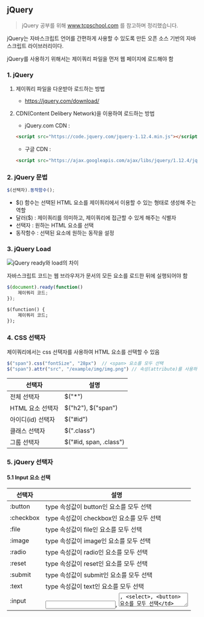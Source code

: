 ## jQuery

> jQuery 공부를 위해 www.tcpschool.com 를 참고하며 정리했습니다.

jQuery는 자바스크립트 언어를 간편하게 사용할 수 있도록 만든 오픈 소스 기반의 자바스크립트 라이브러리이다.

jQuery를 사용하기 위해서는 제이쿼리 파일을 먼저 웹 페이지에 로드해야 함

### 1. jQuery

1. 제이쿼리 파일을 다운받아 로드하는 방법

   - https://jquery.com/download/

2. CDN(Content Delibery Network)을 이용하여 로드하는 방법

   - jQuery.com CDN : 

   ```html
   <script src="https://code.jquery.com/jquery-1.12.4.min.js"></script>
   ```

   - 구글 CDN : 

   ```html
   <script src="https://ajax.googleapis.com/ajax/libs/jquery/1.12.4/jquery.min.js"></script>
   ```

### 2. jQuery 문법

```javascript
$(선택자).동작함수();
```

- $() 함수는 선택된 HTML 요소를 제이쿼리에서 이용할 수 있는 형태로 생성해 주는 역할
- 달러($) : 제이쿼리를 의미하고, 제이쿼리에 접근할 수 있게 해주는 식별자
- 선택자 : 원하는 HTML 요소를 선택
- 동작함수 : 선택된 요소에 원하는 동작을 설정

### 3. jQuery Load

![jQuery ready와 load의 차이](https://t1.daumcdn.net/cfile/tistory/20653539511EFCF32A)

자바스크립트 코드는 웹 브라우저가 문서의 모든 요소를 로드한 뒤에 실행되어야 함

```javascript
$(document).ready(function() 
    제이쿼리 코드;
});
```

```html
$(function() {
    제이쿼리 코드;
});
```

### 4. CSS 선택자

제이쿼리에서는 css 선택자를 사용하여 HTML 요소를 선택할 수 있음

```js
$("span").css("fontSize", "28px")  // <span> 요소를 모두 선택
$("span").attr("src", "/example/img/img.png") // 속성(attribute)를 사용하여 HTML 요소를 선택할 수 있음
```

| 선택자            | 설명                   |
| ----------------- | ---------------------- |
| 전체 선택자       | $("*")                 |
| HTML 요소 선택자  | $("h2"), $("span")     |
| 아이디(id) 선택자 | $("#id")               |
| 클래스 선택자     | $(".class")            |
| 그룹 선택자       | $("#id, span, .class") |

### 5. jQuery 선택자

#### 5.1 Input 요소 선택

| 선택자    | 설명                                                         |
| --------- | ------------------------------------------------------------ |
| :button   | type 속성값이 button인 요소를 모두 선택                      |
| :checkbox | type 속성값이 checkbox인 요소를 모두 선택                    |
| :file     | type 속성값이 file인 요소를 모두 선택                        |
| :image    | type 속성값이 image인 요소를 모두 선택                       |
| :radio    | type 속성값이 radio인 요소를 모두 선택                       |
| :reset    | type 속성값이 reset인 요소를 모두 선택                       |
| :submit   | type 속성값이 submit인 요소를 모두 선택                      |
| :text     | type 속성값이 text인 요소를 모두 선택                        |
| :input    | <input>, <textarea>, <select>, <button> 요소를 모두 선택     |
| :checked  | type 속성값이 checkbox 또는 radio인 요소 중 체크되어 있는 요소를 모두 선택 |
| :selectd  | <option> 요소 중에서 선택된 요소를 모두 선택                 |
| :focus    | 현재 포커스가 가지고 있는 요소를 선택                        |
| :disalbed | 비활성화되어 있는 요소를 모두 선택                           |
| enabled   | 활성화되어 있는 요소를 모두 선택                             |

#### 5.2 선택한 요소의 필터링

선택한 요소 중에서 더욱 세분화된 선택을 하기 위해 필터링을 사용할 수 있음

| 선택자            | 설명                                                         |
| ----------------- | ------------------------------------------------------------ |
| :eq(n)            | 선택한 요소 중에서 인텍스가 n인 요소를 선택                  |
| :gt(n)            | 선택한 요소 중에서 인덱스가 n보다 큰 요소를 모두 선택        |
| :lt(n)            | 선택한 요소 주에서 인덱스가 n보다 작은 요소를 모두 선택      |
| :even             | 선택한 요소 중에서 인덱스가 짝수인 요소를 모두 선택          |
| :odd              | 선택한 요소 중에서 인덱스가 홀수인 요소를 모두 선택          |
| :first            | 선택한 요소 중에서 첫 번째 요소를 선택                       |
| :last             | 선택한 요소 중에서 마지막 요소를 선택                        |
| :animated         | 선택한 요소 중에서 애니메이션 효과가 실행 중인 요소를 모두 선택 |
| :header           | 선택한 요소 중에서 h1~h6 요소를 모두 선택                    |
| :lang(언어)       | 선택한 요소 중에서 지정한 언어의 요소를 모두 선택함<br />e.g., $( "div:lang(en-us)" ) |
| :not(선택자)      | 선택한 요소 중에서 지정한 선택자와 일치하지 않는 요소를 모두 선택<br />e.g., $( "input:not(:checked) " ) |
| :root             | 선택한 요소 중에서 최상위 루트 요소를 선택<br />e.g.,$(":root") |
| :target           | 선택한 요소 중에서 웹 페이지 URI의 fragment 식별자와 일치하는 ㅇ소를 모두 선택 |
| :contains(텍스트) | 선택한 요소 중에서 지정한 텍스트를 포함하는 요소를 모두 선택 (대소문자 구별)<br />e.g., $( ':contains(text)' ) |
| :hsas(선택자)     | 선택한 요소 중에서 지정한 선택자와 일치하는 자손 요소를 갖는 요소를 모두 선택<br />e.g., $( 'p:has(span)' ) -> span 요소를 가지고 있는 p 요소를 선택 |
| :empty            | 선택한 요소 중에서 자식 요소를 가지고 있지 않은 요소를 모두 선택<br />$( 'td:empty' ) |
| :parent           | 선택한 요소 중에서 자식 요소를 가지고 있는 요소를 모두 선택  |

### 6. Getter, Settger 메소드

요소에 접근하여 요소의 값을 읽거나 설정할 수 있도록 도와주는 메소드

- getter 메소드는 선택된 요소가 여러 개 존재하면 첫 번째 요소의 값만 반환
- setter 메소드는 선택된 모든 요소에 인수로 전달
- 메소드 체이닝(method chaining)으로 여러 개의 메소드를 연속으로 호출할 수 있음

```javascript
$("#list").find("li").eq(1).html("두 번째 아이템을 선택했어요!!");
```

- 메소드 체이닝 도중에 .end() 메소드를 사용하여 바로 이전에 선탤햇던 요소의 집합을 다시 선택 가능

```javascript
$("#list")
    .find("li")
    .eq(1)
    .html("두 번째 아이템을 선택했어요!!")
    .end() // 다시 id가 list인 요소의 자손 요소 중에서 <li>요소를 모두 선택 한 후
    .eq(2).html("세 번째 아이템도 선택") // 그 중에서 세 번째 요소의 값을 설정
```

#### 6.1 대표적인 getter, setter 메소드

| 메소드      | 설명                                                         |
| ----------- | ------------------------------------------------------------ |
| .html()     | 해당 요소의 HTML 콘텐츠를 반환하거나 설정                    |
| .text()     | 해당 요소의 텍스트 콘텐츠를 반환하거나 설정                  |
| .width()    | 선택한 요소 주엥서 첫 번째 요소의 너비를 픽셀 단위의 정수로 반환하거나 설정 |
| .height()   | 선택한 요소 중에서 첫 번재 요소의 높이를 픽셀 단위의 정수로 반환하거나 설정 |
| .attr()     | 해당 요소의 명시된 속성의 속성값을 반환하거나 설정           |
| .position() | 선택한 요소 중에서 첫 번째 요소에 대해 특정 위치에 존재하는 객체를 반환 |
| .val        | <form> 요소의 값을 반환하거나 설정                           |

### 7. 요소의 조작

| 메소드       | 설명                                               |
| ------------ | -------------------------------------------------- |
| .append()    | 선택한 요소의 마지막에 새로운 요소나 콘텐츠를 추가 |
| .prepend()   | 선택한 요소의 처음에 새로운 요소나 콘텐츠를 추가   |
| .appendTo()  | 선택한 요소를 해당 요소의 마지막에 삽입            |
| .prependTo() | 선택한 요소의 해당 요소의 처음에 삽입              |

```javascript
// 소스와 타겟의 위치가 서로 반대
$("#list").append("<li>새로 추가된 아이템이에요!</li>");
$("#firstItem").appendTo("#list");

// 소스와 타겟의 위치가 서로 반대
$("li").prepend("새로 추가된 콘텐츠에요!");
$("<b>새로 추가된 콘텐츠에요!</b>").prependTo(".item");
```

| 메소드          | 설명                                                |
| --------------- | --------------------------------------------------- |
| .before()       | 선택한 요소의 바로 앞에 새로운 요소나 콘텐츠를 추가 |
| .after()        | 선택한 요소의 바로 뒤에 새로운 요소나 콘텐츠를 추가 |
| .insertBefore() | 선택한 요소를 해당 요소의 앞에 삽입                 |
| .insertAfter()  | 선택한 요소를 해당 요소의 뒤에 삽입                 |

```javascript
// 소스와 타겟의 위치가 서로 반대
$("#list").before("새로운 행");
$("새로운 행").insertBefore("#list");

// 소스와 타겟의 위치가 서로 반대
$("#list").after("새로운 행");
$("새로운 행").insertAfter("#list");
```

| 메소드       | 설명                                           |
| ------------ | ---------------------------------------------- |
| .wrap()      | 선택한 요소를 포함하는 새로운 요소를 추가      |
| .wrapAll()   | 선택한 모든 요소를 포함하는 새로운 요소를 추가 |
| .wrapInner() | 선택한 요소에 포함되는 새로운 요소를 추가      |

```html
<p>hello</p>
<p>world</p>
```

```javascript
$("p").wrap("<div></div>");
$("p").wrapAll("<div></div>");
$("p").wrapInner("<div></div>");
```

```html
<!-- wrap -->
<div><p>hello</p></div>
<div><p>world</p></div>
<!-- wrapAll -->
<div>
    <p>hello</p>
    <p>world</p>
</div>
<!-- wrapInner -->
<p><div>hello</div></p>
<p><div>world</div></p>
```

| 메소드         | 설명                                                         |
| -------------- | ------------------------------------------------------------ |
| .clone()       | 선택한 요소를 복사하여 새로운 요소를 생성<br />e.g., $("#firstItem").clone().appendTo("#list"); |
| .replaceAll()  | 선택한 요소를 지정된 요소로 대체<br />e.g., $("#firstItem").replaceAll(".item"); |
| .replaceWith() | 선택한 모든 요소를 지정된 요소로 대체<br />e.g., $(".item").replaceWith($("#firstItem")); |
| .remove        | 선택한 요소를 DOM 트리에서 삭제 (연관된 제이쿼리 데이터나 이벤트도 같이 삭제) |
| .detach()      | 선택한 요소를 DOM 트리에서 삭제 (연관된 제이쿼리 데이터나 이벤트는 유지) |
| .empty()       | 선택한 요소의 자식 요소를 모두 삭제                          |
| .unwrap()      | 선택한 요소의 부모 요소를 삭제                               |

### 8. 조상(ancestor), 형제(sibling), 자손(descendant)

#### 8.1 조상(ancestor)

| 메소드          | 설명                                                         |
| --------------- | ------------------------------------------------------------ |
| .parent()       | 선택한 요소의 부모(parent) 요소를 선택                       |
| .parents()      | 선택한 요소의 조상(ancestor) 요소를 모두 선택                |
| .parentsUntil() | 선택한 요소의 조상 요소 중에서 지정한 선택자에 해당하는 요소 바로 이전까지의 요소를 모드 선택 |
| .closest()      | 선택한 요소를 포함한 조상 요소 중에서 지정한 선택자에 해당하는 요소 중 가장 첫 번째 요소를 선택 |

#### 8.2 형제(sibling)

| 메소드       | 설명                                                         |
| ------------ | ------------------------------------------------------------ |
| .siblings()  | 선택한 요소의 형제 요소 중에서 지정한 선택자에 해당하는 요소를 모두 선택 |
| .next()      | 선택한 요소의 바로 다음에 위치한 형제 요소를 선택            |
| .nextAll()   | 선택한 요소의 다음에 위치한 형제 요소를 모두 선택            |
| .nextUntil   | 선택한 요소의 형제 요소 중에서 지정한 선택자에 해당하는 요소 바로 이전까지의 요소를 모두 선택 |
| .prev()      | 선택한 요소의 바로 이전에 위치한 형제 요소를 선택            |
| .prevAll()   | 선택한 요소의 이전에 위치한 형제 요소를 모두 선택            |
| .prevUntil() | 선택한 요소의 형제 요소 중에서 지정한 선택자에 해당하는 요소 바로 다음까지의 요소를 모두 선택 |

#### 8.3 자손(descendant)

| 메소드      | 설명                                                         |
| ----------- | ------------------------------------------------------------ |
| .children() | 선택한 요소의 자식 요소를 모두 선택                          |
| .find()     | 선택한 요소의 자손 요소 중에서 전달받은 선택자에 해당하는 요소를 모두 선택 |

### 9. 기타 탐색 메소드

| 메소드          | 설명                                                         |
| --------------- | ------------------------------------------------------------ |
| .add()          | 선택한 요소의 집합에 전달받은 요소를 추가                    |
| .addBack()      | 선택한 요소의 집합에 바로 전에 선택했던 요소를 추가          |
| .each()         | 선택한 요소 집합의 요소마다 전달받은 콜백 함수를 실행        |
| .end()          | 마지막으로 실행한 메소드의 실행 전 상태로 선택한 요소의 집합을 복원 |
| .offsetParent() | 선택한 요소를 위치시킬 때 기준이 되었던 조상 요소를 선택     |
| .contents()     | 선택한 요소의 자식 요소를 모두 선택 (텍스트 노드와 주석 노드까지 모두 포함) |

### 10. 필터링 메소드

| 메소드    | 설명                                                         |
| --------- | ------------------------------------------------------------ |
| .first()  | 선택한 요소 중에서 첫 번째 요소를 선택                       |
| .last()   | 선택한 요소 중에서 마지막 요소를 선택                        |
| .eq()     | 선택한 요소 중에서 전달받은 인덱스에 해당하는 요소를 선택    |
| .filter() | 선택학 요소 중에서 전달받은 선택자에 해당하거나, 함수 호출의 결과가 참(true)인 요소를 모두 선택 |
| .not()    | 선택한 요소 중에서 전달받은 선택자에 해당하거나, 함수 호출의 결과가 참(true)인 요소를 제외한 나머지 요소를 모두 선택 |
| .has()    | 선택한 요소 중에서 전달받은 선택자에 해당하는 요소를 자손 요소로 가지고 있는 요소를 모두 선택 |
| .is()     | 선택한 요소 중에서 전달받은 선택자에 해당하는 요소가 하나라도 존재하면 참(true)을 반환 |
| .map()    | 선택한 요소 집합의 각 요소마다 콜백 함수를 실행하고, 그 반환값으로 구성된 제이쿼리 객체를 반환 |
| .slice()  | 선택한 요소 중에서 전달받은 인덱스 범위에 해당하는 요소만을 선택 |

